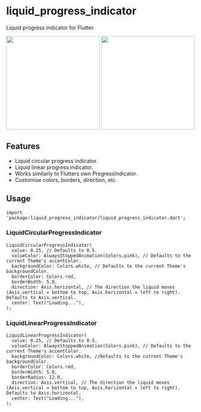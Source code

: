 # liquid_progress_indicator  
  
Liquid progress indicator for Flutter. 

<p align="center">
<img src="https://raw.githubusercontent.com/JordanADavies/liquid_progress_indicator/master/art/liquid_circular_progress_indicator.gif" width=250>
<img src="https://raw.githubusercontent.com/JordanADavies/liquid_progress_indicator/master/art/liquid_linear_progress_indicator.gif" width=250>
</p>
  
## Features  
  
 - Liquid circular progress indicator.
 - Liquid linear progress indicator.
 - Works similarly to Flutters own ProgressIndicator.
 - Customise colors, borders, direction, etc.
  
## Usage

    import 'package:liquid_progress_indicator/liquid_progress_indicator.dart';

### LiquidCircularProgressIndicator

    LiquidCircularProgressIndicator(
      value: 0.25, // Defaults to 0.5.
      valueColor: AlwaysStoppedAnimation(Colors.pink), // Defaults to the current Theme's accentColor.
      backgroundColor: Colors.white, // Defaults to the current Theme's backgroundColor.
      borderColor: Colors.red,
      borderWidth: 5.0,
      direction: Axis.horizontal, // The direction the liquid moves (Axis.vertical = bottom to top, Axis.horizontal = left to right). Defaults to Axis.vertical.
      center: Text("Loading..."),
    );
    
### LiquidLinearProgressIndicator

    LiquidLinearProgressIndicator(
      value: 0.25, // Defaults to 0.5.
      valueColor: AlwaysStoppedAnimation(Colors.pink), // Defaults to the current Theme's accentColor.
      backgroundColor: Colors.white, //Defaults to the current Theme's backgroundColor.
      borderColor: Colors.red,
      borderWidth: 5.0,
      borderRadius: 12.0,
      direction: Axis.vertical, // The direction the liquid moves (Axis.vertical = bottom to top, Axis.horizontal = left to right). Defaults to Axis.horizontal.
      center: Text("Loading..."),
    );


